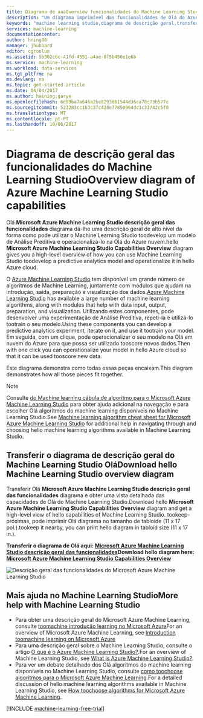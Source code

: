 ```yaml
---
title: Diagrama de aaaOverview funcionalidades do Machine Learning Studio | Microsoft Docs
description: "Um diagrama imprimível das funcionalidades de Olá do Azure Machine Learning Studio demonstra como toouse Studio toodevelop uma análise preditiva e operacionalizá-lo no Olá em nuvem do Azure."
keywords: "machine learning studio,diagrama de descrição geral,transferir"
services: machine-learning
documentationcenter: 
author: hning86
manager: jhubbard
editor: cgronlun
ms.assetid: 5b302c6c-41fd-4551-a4ae-0f5b450e1e6b
ms.service: machine-learning
ms.workload: data-services
ms.tgt_pltfrm: na
ms.devlang: na
ms.topic: get-started-article
ms.date: 04/04/2017
ms.author: haining;garye
ms.openlocfilehash: 6d89ba7a646a2bc8293d61544d36ca78c73b577c
ms.sourcegitcommit: 523283cc1b3c37c428e77850964dc1c33742c5f0
ms.translationtype: MT
ms.contentlocale: pt-PT
ms.lasthandoff: 10/06/2017
---
```

# <a name="overview-diagram-of-azure-machine-learning-studio-capabilities"></a><span data-ttu-id="6141a-104">Diagrama de descrição geral das funcionalidades do Machine Learning Studio</span><span class="sxs-lookup"><span data-stu-id="6141a-104">Overview diagram of Azure Machine Learning Studio capabilities</span></span>
<span data-ttu-id="6141a-105">Olá **Microsoft Azure Machine Learning Studio descrição geral das funcionalidades** diagrama dá-lhe uma descrição geral de alto nível da forma como pode utilizar o Machine Learning Studio toodevelop um modelo de Análise Preditiva e operacionalizá-lo na Olá do Azure nuvem.</span><span class="sxs-lookup"><span data-stu-id="6141a-105">hello **Microsoft Azure Machine Learning Studio Capabilities Overview** diagram gives you a high-level overview of how you can use Machine Learning Studio toodevelop a predictive analytics model and operationalize it in hello Azure cloud.</span></span>

<span data-ttu-id="6141a-106">O [Azure Machine Learning Studio](https://studio.azureml.net/) tem disponível um grande número de algoritmos de Machine Learning, juntamente com módulos que ajudam na introdução, saída, preparação e visualização dos dados.</span><span class="sxs-lookup"><span data-stu-id="6141a-106">[Azure Machine Learning Studio](https://studio.azureml.net/) has available a large number of machine learning algorithms, along with modules that help with data input, output, preparation, and visualization.</span></span> <span data-ttu-id="6141a-107">Utilizando estes componentes, pode desenvolver uma experimentação de Análise Preditiva, repeti-la e utilizá-lo tootrain o seu modelo.</span><span class="sxs-lookup"><span data-stu-id="6141a-107">Using these components you can develop a predictive analytics experiment, iterate on it, and use it tootrain your model.</span></span>
<span data-ttu-id="6141a-108">Em seguida, com um clique, pode operacionalizar o seu modelo na Olá em nuvem do Azure para que possa ser utilizado tooscore novos dados.</span><span class="sxs-lookup"><span data-stu-id="6141a-108">Then with one click you can operationalize your model in hello Azure cloud so that it can be used tooscore new data.</span></span>

<span data-ttu-id="6141a-109">Este diagrama demonstra como todas essas peças encaixam.</span><span class="sxs-lookup"><span data-stu-id="6141a-109">This diagram demonstrates how all those pieces fit together.</span></span>

> [!NOTE]
> <span data-ttu-id="6141a-110">Consulte [do Machine learning cábula de algoritmo para o Microsoft Azure Machine Learning Studio](machine-learning-algorithm-cheat-sheet.md) para obter ajuda adicional na navegação e para escolher Olá algoritmos do machine learning disponíveis no Machine Learning Studio.</span><span class="sxs-lookup"><span data-stu-id="6141a-110">See [Machine learning algorithm cheat sheet for Microsoft Azure Machine Learning Studio](machine-learning-algorithm-cheat-sheet.md) for additional help in navigating through and choosing hello machine learning algorithms available in Machine Learning Studio.</span></span>
> 
> 

## <a name="download-hello-machine-learning-studio-overview-diagram"></a><span data-ttu-id="6141a-111">Transferir o diagrama de descrição geral do Machine Learning Studio Olá</span><span class="sxs-lookup"><span data-stu-id="6141a-111">Download hello Machine Learning Studio overview diagram</span></span>
<span data-ttu-id="6141a-112">Transferir Olá **Microsoft Azure Machine Learning Studio descrição geral das funcionalidades** diagrama e obter uma vista detalhada das capacidades de Olá do Machine Learning Studio.</span><span class="sxs-lookup"><span data-stu-id="6141a-112">Download hello **Microsoft Azure Machine Learning Studio Capabilities Overview** diagram and get a high-level view of hello capabilities of Machine Learning Studio.</span></span> <span data-ttu-id="6141a-113">tookeep-próximas, pode imprimir Olá diagrama no tamanho de tabloide (11 x 17 pol.).</span><span class="sxs-lookup"><span data-stu-id="6141a-113">tookeep it nearby, you can print hello diagram in tabloid size (11 x 17 in.).</span></span>

<span data-ttu-id="6141a-114">**Transferir o diagrama de Olá aqui: [Microsoft Azure Machine Learning Studio descrição geral das funcionalidades](http://download.microsoft.com/download/C/4/6/C4606116-522F-428A-BE04-B6D3213E9E52/ml_studio_overview_v1.1.pdf)**</span><span class="sxs-lookup"><span data-stu-id="6141a-114">**Download hello diagram here: [Microsoft Azure Machine Learning Studio Capabilities Overview](http://download.microsoft.com/download/C/4/6/C4606116-522F-428A-BE04-B6D3213E9E52/ml_studio_overview_v1.1.pdf)**</span></span>

![Descrição geral das funcionalidades do Microsoft Azure Machine Learning Studio][studio-overview]

[studio-overview]: ./media/machine-learning-studio-overview-diagram/ml_studio_overview_v1.1.png


## <a name="more-help-with-machine-learning-studio"></a><span data-ttu-id="6141a-116">Mais ajuda no Machine Learning Studio</span><span class="sxs-lookup"><span data-stu-id="6141a-116">More help with Machine Learning Studio</span></span>
* <span data-ttu-id="6141a-117">Para obter uma descrição geral do Microsoft Azure Machine Learning, consulte [toomachine introdução learning no Microsoft Azure](machine-learning-what-is-machine-learning.md)</span><span class="sxs-lookup"><span data-stu-id="6141a-117">For an overview of Microsoft Azure Machine Learning, see [Introduction toomachine learning on Microsoft Azure](machine-learning-what-is-machine-learning.md)</span></span>
* <span data-ttu-id="6141a-118">Para uma descrição geral sobre o Machine Learning Studio, consulte o artigo [O que é o Azure Machine Learning Studio?](machine-learning-what-is-ml-studio.md).</span><span class="sxs-lookup"><span data-stu-id="6141a-118">For an overview of Machine Learning Studio, see [What is Azure Machine Learning Studio?](machine-learning-what-is-ml-studio.md).</span></span>
* <span data-ttu-id="6141a-119">Para ver um debate detalhado dos Olá algoritmos do machine learning disponíveis no Machine Learning Studio, consulte [como toochoose algoritmos para o Microsoft Azure Machine Learning](machine-learning-algorithm-choice.md).</span><span class="sxs-lookup"><span data-stu-id="6141a-119">For a detailed discussion of hello machine learning algorithms available in Machine Learning Studio, see [How toochoose algorithms for Microsoft Azure Machine Learning](machine-learning-algorithm-choice.md).</span></span>

[!INCLUDE [machine-learning-free-trial](../../includes/machine-learning-free-trial.md)]

